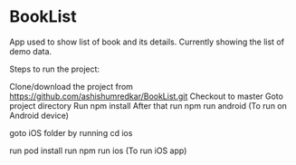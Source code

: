 # BookList
App used to show list of book and its details.
Currently showing the list of demo data.

Steps to run the project:

Clone/download the project from https://github.com/ashishumredkar/BookList.git
Checkout to master
Goto project directory
Run npm install
After that run npm run android (To run on Android device)

goto iOS folder by running cd ios

run pod install
run npm run ios (To run iOS app)

